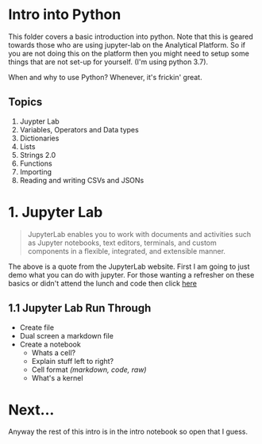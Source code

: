 # Intro into Python

This folder covers a basic introduction into python. Note that this is geared towards those who are using jupyter-lab on the Analytical Platform. So if you are not doing this on the platform then you might need to setup some things that are not set-up for yourself. (I'm using python 3.7).

When and why to use Python? Whenever, it's frickin' great.

## Topics

1. Juypter Lab
2. Variables, Operators and Data types
3. Dictionaries
4. Lists
5. Strings 2.0
6. Functions
7. Importing
8. Reading and writing CSVs and JSONs

# 1. Jupyter Lab

> JupyterLab enables you to work with documents and activities such as Jupyter notebooks, text editors, terminals, and custom components in a flexible, integrated, and extensible manner.

The above is a quote from the JupyterLab website. First I am going to just demo what you can do with jupyter. For those wanting a refresher on these basics or didn't attend the lunch and code then click [here](https://jupyterlab.readthedocs.io/en/stable/user/interface.html)

## 1.1 Jupyter Lab Run Through

* Create file
* Dual screen a markdown file
* Create a notebook
  * Whats a cell?
  * Explain stuff left to right?
  * Cell format _(markdown, code, raw)_
  * What's a kernel

# Next...

Anyway the rest of this intro is in the intro notebook so open that I guess.